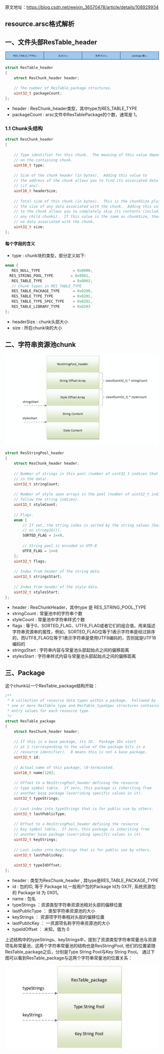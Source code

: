 原文地址：https://blog.csdn.net/weixin_36570478/article/details/108929934

## resource.arsc格式解析

## 一、文件头部ResTable_header

![img.png](pic/01_文件头部.png)

```cpp
struct ResTable_header
{
    struct ResChunk_header header;

    // The number of ResTable_package structures.
    uint32_t packageCount;
};

```

- header : ResChunk_header类型，其中type为RES_TABLE_TYPE
- packageCount : arsc文件中ResTablePackage的个数，通常是 1。

### 1.1 Chunk头结构

```cpp
struct ResChunk_header
{
	
    // Type identifier for this chunk.  The meaning of this value depends
    // on the containing chunk.
    uint16_t type;

    // Size of the chunk header (in bytes).  Adding this value to
    // the address of the chunk allows you to find its associated data
    // (if any).
    uint16_t headerSize;

    // Total size of this chunk (in bytes).  This is the chunkSize plus
    // the size of any data associated with the chunk.  Adding this value
    // to the chunk allows you to completely skip its contents (including
    // any child chunks).  If this value is the same as chunkSize, there is
    // no data associated with the chunk.
    uint32_t size;
};
```

#### 每个字段的含义

- type : chunk块的类型，部分定义如下:

```cpp
enum {
   RES_NULL_TYPE               = 0x0000,
  RES_STRING_POOL_TYPE        = 0x0001,
   RES_TABLE_TYPE              = 0x0002,
   // Chunk types in RES_TABLE_TYPE
   RES_TABLE_PACKAGE_TYPE      = 0x0200,
   RES_TABLE_TYPE_TYPE         = 0x0201,
   RES_TABLE_TYPE_SPEC_TYPE    = 0x0202,
   RES_TABLE_LIBRARY_TYPE      = 0x0203
};
```

- headerSize : chunk头部大小
- size : 所在chunk块的大小

## 二、字符串资源池chunk

![img.png](pic/02_字符串资源池.png)

```cpp
struct ResStringPool_header
{
    struct ResChunk_header header;

    // Number of strings in this pool (number of uint32_t indices that follow
    // in the data).
    uint32_t stringCount;

    // Number of style span arrays in the pool (number of uint32_t indices
    // follow the string indices).
    uint32_t styleCount;

    // Flags.
    enum {
        // If set, the string index is sorted by the string values (based
        // on strcmp16()).
        SORTED_FLAG = 1<<0,

        // String pool is encoded in UTF-8
        UTF8_FLAG = 1<<8
    };
    uint32_t flags;

    // Index from header of the string data.
    uint32_t stringsStart;

    // Index from header of the style data.
    uint32_t stylesStart;
};

```

- header : ResChunkHeader，其中type 是 RES_STRING_POOL_TYPE
- stringCount : 常量池中的字符串个数
- styleCount : 常量池中字符串样式个数
- flags :
  等于0、SORTED_FLAG、UTF8_FLAG或者它们的组合值，用来描述字符串资源串的属性，例如，SORTED_FLAG位等于1表示字符串是经过排序的，而UTF8_FLAG位等于1表示字符串是使用UTF8编码的，否则就是UTF16编码的
- stringsStart : 字符串内容与常量池头部起始点之间的偏移距离
- stylesStart : 字符串样式内容与常量池头部起始点之间的偏移距离

## 三、Package

这个chunk以一个ResTable_package结构开始：

```cpp
/**
 * A collection of resource data types within a package.  Followed by
 * one or more ResTable_type and ResTable_typeSpec structures containing the
 * entry values for each resource type.
 */
struct ResTable_package
{
    struct ResChunk_header header;
    
    // If this is a base package, its ID.  Package IDs start
    // at 1 (corresponding to the value of the package bits in a
    // resource identifier).  0 means this is not a base package.
    uint32_t id;

    // Actual name of this package, \0-terminated.
    uint16_t name[128];

    // Offset to a ResStringPool_header defining the resource
    // type symbol table.  If zero, this package is inheriting from
    // another base package (overriding specific values in it).
    uint32_t typeStrings;

    // Last index into typeStrings that is for public use by others.
    uint32_t lastPublicType;

    // Offset to a ResStringPool_header defining the resource
    // key symbol table.  If zero, this package is inheriting from
    // another base package (overriding specific values in it).
    uint32_t keyStrings;

    // Last index into keyStrings that is for public use by others.
    uint32_t lastPublicKey;

    uint32_t typeIdOffset;
};

```

- header : 类型为ResChunk_header , 其type是RES_TABLE_PACKAGE_TYPE
- id : 包的ID, 等于 Package Id,一般用户包的Package Id为 0X7F, 系统资源包的 Package Id 为 0X01。
- name : 包名
- typeStrings ：资源类型字符串资源池相对头部的偏移位置
- lastPublicType ： 类型字符串资源池的大小
- keyStrings ： 资源项字符串相对头部的偏移位置
- lastPublicKey ： 一资源项名称字符串资源池的大小
- typeIdOffset ： 未知，值为 0

上述结构中的typeStrings、keyStrings中，提到了资源类型字符串常量池与资源项名称常量池，这两个字符串常量池的结构也是ResStringPool,
他们的位置紧随ResTable_package之后，分别是Type String Pool与Key String Pool。
通过下图可以看到ResTable_package与这两个字符串常量池的位置关系：

![img.png](pic/03_字符串整个区域结构.png)
